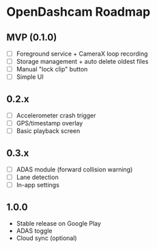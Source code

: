 # OpenDashcam Roadmap

## MVP (0.1.0)
- [ ] Foreground service + CameraX loop recording
- [ ] Storage management + auto delete oldest files
- [ ] Manual "lock clip" button
- [ ] Simple UI

## 0.2.x
- [ ] Accelerometer crash trigger
- [ ] GPS/timestamp overlay
- [ ] Basic playback screen

## 0.3.x
- [ ] ADAS module (forward collision warning)
- [ ] Lane detection
- [ ] In-app settings

## 1.0.0
- Stable release on Google Play
- ADAS toggle
- Cloud sync (optional)
